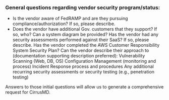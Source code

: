 ### General questions regarding vendor security program/status:


- Is the vendor aware of FedRAMP and are they pursuing compliance/authorization? If so, please describe.
- Does the vendor have additional Gov. customers that they support? If so, who?
Can a system diagram be provided?
Has the vendor had any security assessments performed against their SaaS? If so, please describe.
Has the vendor completed the AWS Customer Responsibility System Security Plan?
Can the vendor describe their approach to (documentation supporting description preferred):
Vulnerability Scanning (Web, DB, OS)
Configuration Management (monitoring and process)
Incident Response process and procedures
Any additional recurring security assessments or security testing (e.g., penetration testing)
 
Answers to those initial questions will allow us to generate a comprehensive request for CirrusMD.
 
